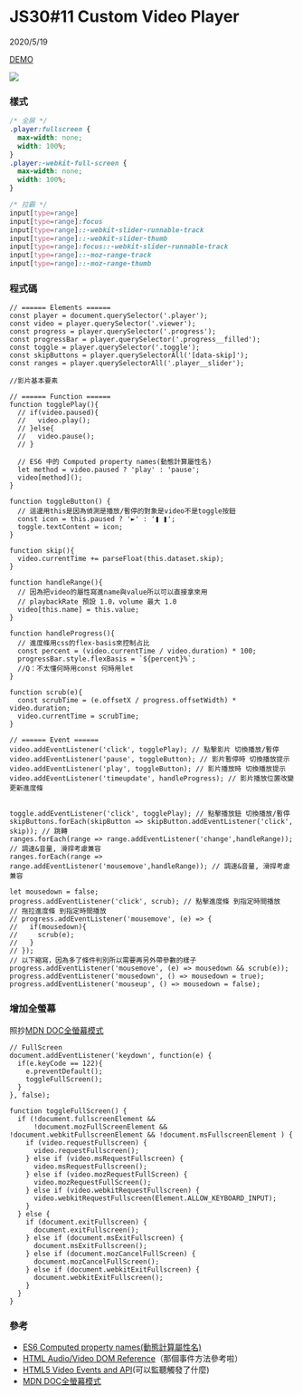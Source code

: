 # JS30#11 Custom Video Player
2020/5/19

[DEMO](https://gbuzz45.github.io/gbuzz45-JS30-demo/11_CustomVideoPlayer/)

![](https://i.imgur.com/EZoN6sd.jpg)

### 樣式
```css
/* 全屏 */
.player:fullscreen {
  max-width: none;
  width: 100%;
}
.player:-webkit-full-screen {
  max-width: none;
  width: 100%;
}

/* 拉霸 */
input[type=range] 
input[type=range]:focus 
input[type=range]::-webkit-slider-runnable-track 
input[type=range]::-webkit-slider-thumb 
input[type=range]:focus::-webkit-slider-runnable-track 
input[type=range]::-moz-range-track 
input[type=range]::-moz-range-thumb 
```

### 程式碼
```javascript=
// ====== Elements ====== 
const player = document.querySelector('.player');
const video = player.querySelector('.viewer');
const progress = player.querySelector('.progress');
const progressBar = player.querySelector('.progress__filled');
const toggle = player.querySelector('.toggle');
const skipButtons = player.querySelectorAll('[data-skip]');
const ranges = player.querySelectorAll('.player__slider');

//影片基本要素

// ====== Function ====== 
function togglePlay(){
  // if(video.paused){
  //   video.play();
  // }else{
  //   video.pause();
  // }

  // ES6 中的 Computed property names(動態計算屬性名)
  let method = video.paused ? 'play' : 'pause';
  video[method]();
}

function toggleButton() {
  // 這邊用this是因為偵測是播放/暫停的對象是video不是toggle按鈕
  const icon = this.paused ? '►' : '❚ ❚';
  toggle.textContent = icon;
}

function skip(){
  video.currentTime += parseFloat(this.dataset.skip);
}

function handleRange(){
  // 因為把video的屬性寫進name與value所以可以直接拿來用
  // playbackRate 預設 1.0，volume 最大 1.0
  video[this.name] = this.value;
}

function handleProgress(){
  // 進度條用css的flex-basis來控制占比
  const percent = (video.currentTime / video.duration) * 100;
  progressBar.style.flexBasis = `${percent}%`;
  //Q：不太懂何時用const 何時用let
}

function scrub(e){
  const scrubTime = (e.offsetX / progress.offsetWidth) * video.duration;
  video.currentTime = scrubTime;
}

// ====== Event ====== 
video.addEventListener('click', togglePlay); // 點擊影片 切換播放/暫停
video.addEventListener('pause', toggleButton); // 影片暫停時 切換播放提示
video.addEventListener('play', toggleButton); // 影片播放時 切換播放提示
video.addEventListener('timeupdate', handleProgress); // 影片播放位置改變 更新進度條


toggle.addEventListener('click', togglePlay); // 點擊播放鈕 切換播放/暫停
skipButtons.forEach(skipButton => skipButton.addEventListener('click', skip)); // 跳轉
ranges.forEach(range => range.addEventListener('change',handleRange)); // 調速&音量, 滑捍考慮兼容
ranges.forEach(range => range.addEventListener('mousemove',handleRange)); // 調速&音量, 滑捍考慮兼容

let mousedown = false;
progress.addEventListener('click', scrub); // 點擊進度條 到指定時間播放
// 拖拉進度條 到指定時間播放
// progress.addEventListener('mousemove', (e) => {
//   if(mousedown){
//     scrub(e);
//   }
// });
// 以下縮寫，因為多了條件判別所以需要再另外帶參數的樣子
progress.addEventListener('mousemove', (e) => mousedown && scrub(e));
progress.addEventListener('mousedown', () => mousedown = true);
progress.addEventListener('mouseup', () => mousedown = false);

```


### 增加全螢幕
照抄[MDN DOC全螢幕模式](https://developer.mozilla.org/zh-TW/docs/Web/API/Fullscreen_API)
```javascript=
// FullScreen
document.addEventListener('keydown', function(e) {
  if(e.keyCode == 122){
    e.preventDefault();
    toggleFullScreen();
  }
}, false);

function toggleFullScreen() {
  if (!document.fullscreenElement && 
      !document.mozFullScreenElement && !document.webkitFullscreenElement && !document.msFullscreenElement ) {
    if (video.requestFullscreen) {
      video.requestFullscreen();
    } else if (video.msRequestFullscreen) {
      video.msRequestFullscreen();
    } else if (video.mozRequestFullScreen) {
      video.mozRequestFullScreen();
    } else if (video.webkitRequestFullscreen) {
      video.webkitRequestFullscreen(Element.ALLOW_KEYBOARD_INPUT);
    }
  } else {
    if (document.exitFullscreen) {
      document.exitFullscreen();
    } else if (document.msExitFullscreen) {
      document.msExitFullscreen();
    } else if (document.mozCancelFullScreen) {
      document.mozCancelFullScreen();
    } else if (document.webkitExitFullscreen) {
      document.webkitExitFullscreen();
    }
  }
}
```



### 參考
- [ES6 Computed property names(動態計算屬性名)](https://ithelp.ithome.com.tw/articles/10230036?sc=pt)
- [HTML Audio/Video DOM Reference](https://www.w3schools.com/tags/ref_av_dom.asp)（那個事件方法參考啦）
- [HTML5 Video Events and API](https://www.w3.org/2010/05/video/mediaevents.html)(可以監聽觸發了什麼)
- [MDN DOC全螢幕模式](https://developer.mozilla.org/zh-TW/docs/Web/API/Fullscreen_API)

<br><br>